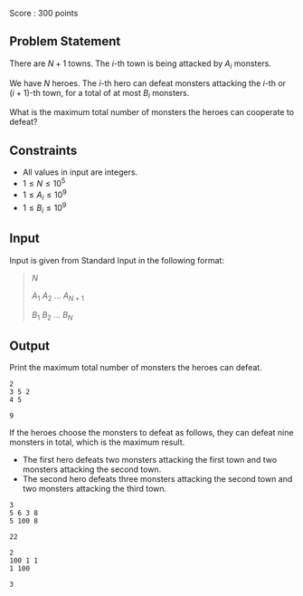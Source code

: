 Score : $300$ points

## Problem Statement

There are $N+1$ towns. The $i$-th town is being attacked by $A_i$ monsters.

We have $N$ heroes. The $i$-th hero can defeat monsters attacking the $i$-th or $(i+1)$-th town, for a total of at most $B_i$ monsters.

What is the maximum total number of monsters the heroes can cooperate to defeat?

## Constraints

- All values in input are integers.
- $1 \leq N \leq 10^5$
- $1 \leq A_i \leq 10^9$
- $1 \leq B_i \leq 10^9$

## Input

Input is given from Standard Input in the following format:

> $N$
> 
> $A_1$ $A_2$ $...$ $A_{N+1}$
> 
> $B_1$ $B_2$ $...$ $B_N$

## Output

Print the maximum total number of monsters the heroes can defeat.

```input1
2
3 5 2
4 5
```

```output1
9
```

If the heroes choose the monsters to defeat as follows, they can defeat nine monsters in total, which is the maximum result.

- The first hero defeats two monsters attacking the first town and two monsters attacking the second town.
- The second hero defeats three monsters attacking the second town and two monsters attacking the third town.

```input2
3
5 6 3 8
5 100 8
```

```output2
22
```

```input3
2
100 1 1
1 100
```

```output3
3
```